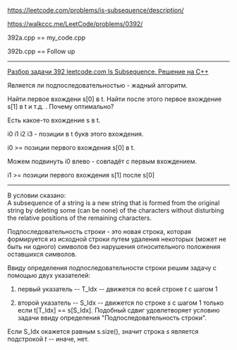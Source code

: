 https://leetcode.com/problems/is-subsequence/description/

https://walkccc.me/LeetCode/problems/0392/

392a.cpp == my_code.cpp

392b.cpp == Follow up

__________

[Разбор задачи 392 leetcode.com Is Subsequence. Решение на C++](https://www.youtube.com/watch?v=J8ii90nFNKQ)

Является ли подпоследовательностью - жадный алгоритм.

Найти первое вхождени s[0] в t. Найти после этого первое вхождение s[1] в t и т.д. .
Почему оптимально?

Есть какое-то вхождение s в t.

i0 i1 i2 i3 - позиции в t букв этого вхождения.

i0 >= позиции первого вхождения s[0] в t.

Можем подвинуть i0 влево - совпадёт с первым вхождением. 

i1 >= позиции первого вхождения s[1] после s[0]

__________

В условии сказано:  
A subsequence of a string is a new string that is formed from the original string by deleting some (can be none) of the characters without disturbing the relative positions of the remaining characters. 

Подпоследовательность строки - это новая строка, которая формируется из исходной строки путем удаления некоторых (может не быть ни одного) символов без нарушения относительного положения оставшихся символов.

Ввиду определения подпоследовательности строки решим задачу с помощью двух указателей: 

1. первый указатель -- T_Idx -- движется по всей строке $t$ с шагом 1

2. второй указатель -- S_Idx -- движется по строке $s$ с шагом 1 только если t[T_Idx] == s[S_Idx].
Подобный сдвиг удовлетворяет условию задачи ввиду определения "Подпоследовательность строки".


Если S_Idx окажется равным s.size(), значит строка $s$ является подстрокой $t$ -- иначе, нет. 

